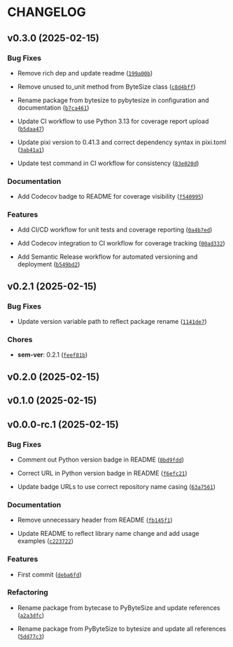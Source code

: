 # CHANGELOG


## v0.3.0 (2025-02-15)

### Bug Fixes

- Remove rich dep and update readme
  ([`199a00b`](https://github.com/jjjermiah/ByteSize/commit/199a00b44e4e8b3dcfe578ccba02294b2c271aa1))

- Remove unused to_unit method from ByteSize class
  ([`c8d4bff`](https://github.com/jjjermiah/ByteSize/commit/c8d4bff7b6476de81157e96f15436fcb143877f3))

- Rename package from bytesize to pybytesize in configuration and documentation
  ([`b7ca461`](https://github.com/jjjermiah/ByteSize/commit/b7ca4615359d356f224ec07ad6f6e5a14e37f0ae))

- Update CI workflow to use Python 3.13 for coverage report upload
  ([`b5daa47`](https://github.com/jjjermiah/ByteSize/commit/b5daa47e7f35b3a29e2d9fbe71019e1eeca54c44))

- Update pixi version to 0.41.3 and correct dependency syntax in pixi.toml
  ([`3ab41a1`](https://github.com/jjjermiah/ByteSize/commit/3ab41a12a0016520de9f965813dbb94297ccd423))

- Update test command in CI workflow for consistency
  ([`83e020d`](https://github.com/jjjermiah/ByteSize/commit/83e020d18493f9dbee1b4cacc8b0bc5680e14c02))

### Documentation

- Add Codecov badge to README for coverage visibility
  ([`f540995`](https://github.com/jjjermiah/ByteSize/commit/f54099534f90dedb94eaa380c459460354d9ac4c))

### Features

- Add CI/CD workflow for unit tests and coverage reporting
  ([`0a4b7ed`](https://github.com/jjjermiah/ByteSize/commit/0a4b7eddba08ff7587d47d29a27423561ae16104))

- Add Codecov integration to CI workflow for coverage tracking
  ([`00ad332`](https://github.com/jjjermiah/ByteSize/commit/00ad33252d4251bc08cfed84ba862b562333031b))

- Add Semantic Release workflow for automated versioning and deployment
  ([`b549bd2`](https://github.com/jjjermiah/ByteSize/commit/b549bd2df6ce2649945fe98f4eac10191f96e31c))


## v0.2.1 (2025-02-15)

### Bug Fixes

- Update version variable path to reflect package rename
  ([`1141de7`](https://github.com/jjjermiah/ByteSize/commit/1141de70112334e02cf1646202ee7d70b79d31f7))

### Chores

- **sem-ver**: 0.2.1
  ([`feef81b`](https://github.com/jjjermiah/ByteSize/commit/feef81b86cbfbd8c06e29a03d536436a03ad8661))


## v0.2.0 (2025-02-15)


## v0.1.0 (2025-02-15)


## v0.0.0-rc.1 (2025-02-15)

### Bug Fixes

- Comment out Python version badge in README
  ([`8bd9fdd`](https://github.com/jjjermiah/ByteSize/commit/8bd9fdd946b1483e404b04295864b234221907ca))

- Correct URL in Python version badge in README
  ([`f6efc21`](https://github.com/jjjermiah/ByteSize/commit/f6efc211a63d9e979c110f5d929db038cd26cb4d))

- Update badge URLs to use correct repository name casing
  ([`63a7561`](https://github.com/jjjermiah/ByteSize/commit/63a7561f9762ac8b9ed8f5084070c85400c1d1dc))

### Documentation

- Remove unnecessary header from README
  ([`fb145f1`](https://github.com/jjjermiah/ByteSize/commit/fb145f1e128d5955f373dacea529e15f16c40cd8))

- Update README to reflect library name change and add usage examples
  ([`c223722`](https://github.com/jjjermiah/ByteSize/commit/c223722f3e26f00cf273b793e94887de60ab3731))

### Features

- First commit
  ([`deba6fd`](https://github.com/jjjermiah/ByteSize/commit/deba6fdd2f2f80ba545e979d748744fd32a2dfd7))

### Refactoring

- Rename package from bytecase to PyByteSize and update references
  ([`a2a3dfc`](https://github.com/jjjermiah/ByteSize/commit/a2a3dfcfe3e201a3ed04fb0224238efbfd43d4ad))

- Rename package from PyByteSize to bytesize and update all references
  ([`5dd77c3`](https://github.com/jjjermiah/ByteSize/commit/5dd77c3c4545d8055e64db7a0b1f164e72301441))
